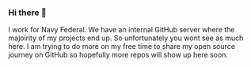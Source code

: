 ### Hi there 👋

I work for Navy Federal. We have an internal GitHub server where the majoirity of my projects end up. So unfortunately you wont see as much here. I am trying to do more on my free time to share my open source journey on GitHub so hopefully more repos will show up here soon.

<!-- <details>
  <summary>Dean's Github Stats</summary>
  
  [![Dean's github stats](https://github-readme-stats.vercel.app/api?username=deanhickerson)](https://github.com/deanhickerson/github-readme-stats)
</details> -->



<!--
**DeanHickerson/DeanHickerson** is a ✨ _special_ ✨ repository because its `README.md` (this file) appears on your GitHub profile.

Here are some ideas to get you started:

- 🔭 I’m currently working on ...
- 🌱 I’m currently learning ...
- 👯 I’m looking to collaborate on ...
- 🤔 I’m looking for help with ...
- 💬 Ask me about ...
- 📫 How to reach me: ...
- 😄 Pronouns: ...
- ⚡ Fun fact: ...
-->
